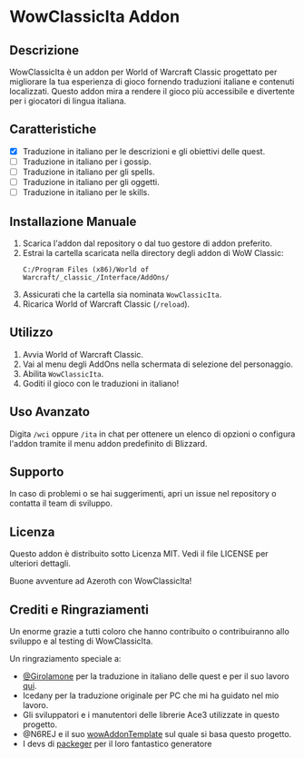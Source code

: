 # WowClassicIta Addon

## Descrizione
WowClassicIta è un addon per World of Warcraft Classic progettato per migliorare la tua esperienza di gioco fornendo traduzioni italiane e contenuti localizzati. Questo addon mira a rendere il gioco più accessibile e divertente per i giocatori di lingua italiana.

## Caratteristiche
- [x] Traduzione in italiano per le descrizioni e gli obiettivi delle quest.
- [ ] Traduzione in italiano per i gossip.
- [ ] Traduzione in italiano per gli spells.
- [ ] Traduzione in italiano per gli oggetti.
- [ ] Traduzione in italiano per le skills.

## Installazione Manuale
1. Scarica l'addon dal repository o dal tuo gestore di addon preferito.
2. Estrai la cartella scaricata nella directory degli addon di WoW Classic:
    ```
    C:/Program Files (x86)/World of Warcraft/_classic_/Interface/AddOns/
    ```
3. Assicurati che la cartella sia nominata `WowClassicIta`.
4. Ricarica World of Warcraft Classic (`/reload`).

## Utilizzo
1. Avvia World of Warcraft Classic.
2. Vai al menu degli AddOns nella schermata di selezione del personaggio.
3. Abilita `WowClassicIta`.
4. Goditi il gioco con le traduzioni in italiano!

## Uso Avanzato
Digita `/wci` oppure `/ita` in chat per ottenere un elenco di opzioni o configura l'addon tramite il menu addon predefinito di Blizzard.

## Supporto
In caso di problemi o se hai suggerimenti, apri un issue nel repository o contatta il team di sviluppo.

## Licenza
Questo addon è distribuito sotto Licenza MIT. Vedi il file LICENSE per ulteriori dettagli.

Buone avventure ad Azeroth con WowClassicIta!

## Crediti e Ringraziamenti

Un enorme grazie a tutti coloro che hanno contribuito o contribuiranno allo sviluppo e al testing di WowClassicIta.

Un ringraziamento speciale a:
- [@Girolamone](https://github.com/Girolamone) per la traduzione in italiano delle quest e per il suo lavoro [qui](https://github.com/Girolamone/WoWita-quests).
- Icedany per la traduzione originale per PC che mi ha guidato nel mio lavoro.
- Gli sviluppatori e i manutentori delle librerie Ace3 utilizzate in questo progetto.
- @N6REJ e il suo [wowAddonTemplate](https://github.com/N6REJ/wowAddonTemplate) sul quale si basa questo progetto.
- I devs di [packeger](https://github.com/BigWigsMods/packager) per il loro fantastico generatore